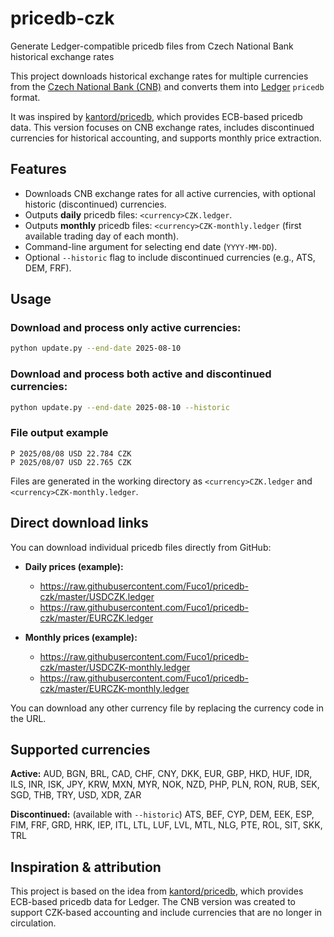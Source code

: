 # pricedb-czk
Generate Ledger-compatible pricedb files from Czech National Bank historical exchange rates

This project downloads historical exchange rates for multiple currencies from the [Czech National Bank (CNB)](https://www.cnb.cz/) and converts them into [Ledger](https://www.ledger-cli.org/) `pricedb` format.

It was inspired by [kantord/pricedb](https://github.com/kantord/pricedb), which provides ECB-based pricedb data. This version focuses on CNB exchange rates, includes discontinued currencies for historical accounting, and supports monthly price extraction.

## Features
- Downloads CNB exchange rates for all active currencies, with optional historic (discontinued) currencies.
- Outputs **daily** pricedb files: `<currency>CZK.ledger`.
- Outputs **monthly** pricedb files: `<currency>CZK-monthly.ledger` (first available trading day of each month).
- Command-line argument for selecting end date (`YYYY-MM-DD`).
- Optional `--historic` flag to include discontinued currencies (e.g., ATS, DEM, FRF).

## Usage
### Download and process only active currencies:

``` bash
python update.py --end-date 2025-08-10
```

### Download and process both active and discontinued currencies:

``` bash
python update.py --end-date 2025-08-10 --historic
```

### File output example

```
P 2025/08/08 USD 22.784 CZK
P 2025/08/07 USD 22.765 CZK
```

Files are generated in the working directory as `<currency>CZK.ledger` and `<currency>CZK-monthly.ledger`.

## Direct download links
You can download individual pricedb files directly from GitHub:

- **Daily prices (example):**
  - https://raw.githubusercontent.com/Fuco1/pricedb-czk/master/USDCZK.ledger
  - https://raw.githubusercontent.com/Fuco1/pricedb-czk/master/EURCZK.ledger

- **Monthly prices (example):**
  - https://raw.githubusercontent.com/Fuco1/pricedb-czk/master/USDCZK-monthly.ledger
  - https://raw.githubusercontent.com/Fuco1/pricedb-czk/master/EURCZK-monthly.ledger

You can download any other currency file by replacing the currency code in the URL.

## Supported currencies
**Active:**
AUD, BGN, BRL, CAD, CHF, CNY, DKK, EUR, GBP, HKD, HUF, IDR, ILS, INR, ISK, JPY, KRW, MXN, MYR, NOK, NZD, PHP, PLN, RON, RUB, SEK, SGD, THB, TRY, USD, XDR, ZAR

**Discontinued:** (available with `--historic`)
ATS, BEF, CYP, DEM, EEK, ESP, FIM, FRF, GRD, HRK, IEP, ITL, LTL, LUF, LVL, MTL, NLG, PTE, ROL, SIT, SKK, TRL

## Inspiration & attribution
This project is based on the idea from [kantord/pricedb](https://github.com/kantord/pricedb), which provides ECB-based pricedb data for Ledger. The CNB version was created to support CZK-based accounting and include currencies that are no longer in circulation.
